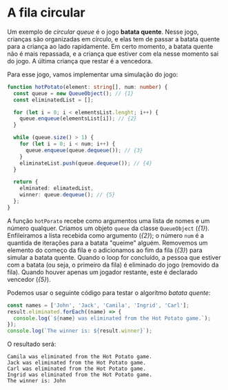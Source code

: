 # A fila circular

Um exemplo de _circular queue_ é o jogo **batata quente**. Nesse jogo, crianças são organizadas em círculo, e elas tem de passar a batata quente para a criança ao lado rapidamente. Em certo momento, a batata quente não é mais repassada, e a criança que estiver com ela nesse momento sai do jogo. A última criança que restar é a vencedora.

Para esse jogo, vamos implementar uma simulação do jogo:

```typescript
function hotPotato(element: string[], num: number) {
  const queue = new QueueObject(); // {1}
  const eliminatedList = [];

  for (let i = 0; i < elementsList.lenght; i++) {
    queue.enqueue(elementsList[i]); // {2}
  }

  while (queue.size() > 1) {
    for (let i = 0; i < num; i++) {
      queue.enqueue(queue.dequeue()); // {3}
    }
    eliminateList.push(queue.dequeue()); // {4}
  }

  return {
    elminated: elimatedList,
    winner: queue.dequeue(); // {5}
  };
}
```

A função `hotPorato` recebe como argumentos uma lista de nomes e um número qualquer. Criamos um objeto `queue` da classe `QueueObject` (_{1}_). Enfileiramos a lista recebida como argumento (_{2}_); o número `num` é a quantida de iterações para a batata "queime" alguém. Removemos um elemento do começo da fila e o adicionamos ao fim da fila (_{3}_) para simular a batata quente. Quando o loop for concluído, a pessoa que estiver com a batata (ou seja, o primeiro da fila) é eliminado do jogo (removido da fila). Quando houver apenas um jogador restante, este é declarado vencedor (_{5}_).

Podemos usar o seguinte código para testar o algorítmo _batata quente_:

```javascript
const names = ['John', 'Jack', 'Camila', 'Ingrid', 'Carl'];
result.eliminated.forEach((name) => {
  console.log(`${name} was eliminated from the Hot Potato game.`);
});
console.log(`The winner is: ${result.winner}`);
```

O resultado será:

```
Camila was eliminated from the Hot Potato game.
Jack was eliminated from the Hot Potato game.
Carl was eliminated from the Hot Potato game.
Ingrid was eliminated from the Hot Potato game.
The winner is: John
```

